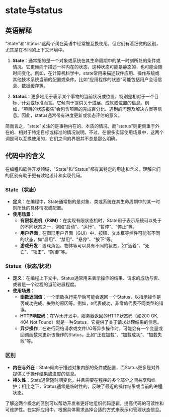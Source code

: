 # state与status

## 英语解释

"State"和"Status"这两个词在英语中经常被互换使用，但它们有着细微的区别，尤其是在不同的上下文环境中。

1. **State**：通常指的是一个对象或系统在其生命周期中的某一时刻所处的条件或情况。它更倾向于描述一种内在的状态，这种状态可能是静态的，也可能会随时间变化。例如，在计算机科学中，state常用来描述软件应用、操作系统或其他技术系统当前的配置或条件。比如“应用程序的状态”可能包括用户会话信息、数据缓存等。

2. **Status**：更多地用于表示某个事物的当前状况或位置，特别是相对于一个目标、计划或标准而言。它倾向于提供关于进展、成就或位置的信息。例如，“项目的状态报告”会包含项目的完成百分比、遇到的问题及解决方案等信息。因此，status通常带有进度更新或状态评估的意义。

简而言之，"state"关注的是事物内在的、本质的情况，而"status"则更侧重于外在的、相对于特定目标或标准的情况说明。不过，在很多实际使用场景中，这两个词是可以互换使用的，它们之间的界限并不总是那么明确。

## 代码中的含义

在编程和软件开发领域，"State"和"Status"都有其特定的用途和含义。理解它们的区别有助于更有效地设计和实现代码。

### State（状态）

- **定义**：在编程中，State通常指的是对象、类或系统在其生命周期中的某一时刻所处的具体情况或配置。
- **使用场景**：
  - **有限状态机（FSM）**：在实现有限状态机时，State用于表示系统可以处于的不同状态之一，例如“启动”、“运行”、“暂停”、“停止”等。
  - **用户界面**：在图形用户界面（GUI）中，按钮、文本框等控件可能有不同的状态，如“启用”、“禁用”、“悬停”、“按下”等。
  - **游戏开发**：游戏角色、物体等可以具有不同的状态，如“活着”、“死亡”、“攻击”、“防御”等。

### Status（状态/状况）

- **定义**：在编程上下文中，Status通常用来表示操作的结果、请求的成功与否、或者是一个过程的当前进展程度。
- **使用场景**：
  - **函数返回值**：一个函数执行完毕后可能会返回一个Status，以指示操作是否成功完成、失败的原因等。例如，`0`代表成功，非零值代表不同类型的错误。
  - **HTTP响应码**：在Web开发中，服务器返回的HTTP状态码（如200 OK, 404 Not Found）就是一种Status，它提供了关于请求处理结果的信息。
  - **异步操作**：在进行网络请求或文件I/O等异步操作时，可能会有一个变量或回调函数来更新该操作的Status，比如“正在加载”、“加载成功”、“加载失败”等。

### 区别

- **内在与外在**：State倾向于描述对象内部的条件或配置，而Status更多是对外提供关于操作结果或进度的信息。
- **持久性**：State通常随时间变化，并且需要在程序的多个部分之间共享和维护；相比之下，Status通常是临时性的，反映了最近的操作结果或当前的进程状态。

了解这两个概念的区别可以帮助开发者更好地组织代码逻辑，提高代码的可读性和可维护性。在实际应用中，根据具体需求选择合适的方式来表示和管理状态信息。
